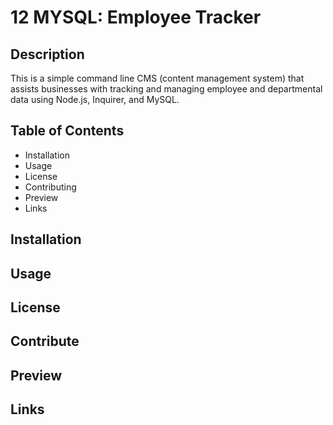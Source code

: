 # 12 MYSQL: Employee Tracker

## Description
This is a simple command line CMS (content management system) that assists businesses with tracking and managing employee and departmental data using Node.js, Inquirer, and MySQL.

## Table of Contents

* Installation
* Usage
* License
* Contributing
* Preview
* Links

## Installation

## Usage

## License

## Contribute

## Preview

## Links


